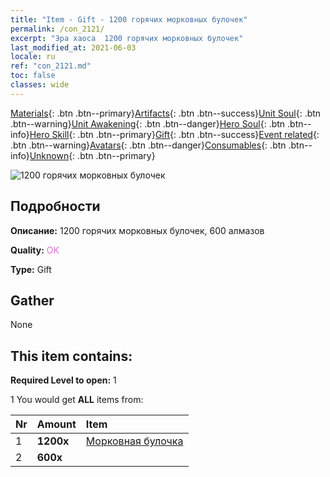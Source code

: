 ```yaml
---
title: "Item - Gift - 1200 горячих морковных булочек"
permalink: /con_2121/
excerpt: "Эра хаоса  1200 горячих морковных булочек"
last_modified_at: 2021-06-03
locale: ru
ref: "con_2121.md"
toc: false
classes: wide
---
```

 [Materials](/ItemsRU/){: .btn .btn--primary}[Artifacts](/ItemsRU/Artifacts/){: .btn .btn--success}[Unit Soul](/ItemsRU/UnitSoul/){: .btn .btn--warning}[Unit Awakening](/ItemsRU/UnitAwakening/){: .btn .btn--danger}[Hero Soul](/ItemsRU/HeroSoul/){: .btn .btn--info}[Hero Skill](/ItemsRU/HeroSkill/){: .btn .btn--primary}[Gift](/ItemsRU/Gift/){: .btn .btn--success}[Event related](/ItemsRU/Events/){: .btn .btn--warning}[Avatars](/ItemsRU/Avatars/){: .btn .btn--danger}[Consumables](/ItemsRU/Consumables/){: .btn .btn--info}[Unknown](/ItemsRU/Unknown/){: .btn .btn--primary}

 ![1200 горячих морковных булочек](/images/t/i_907588.png)

## Подробности
 **Описание:** 1200 горячих морковных булочек, 600 алмазов

 **Quality:** <span style="color: #DA70D6">OK</span>

 **Type:** Gift

## Gather

  None

## This item contains:

 **Required Level to open:** 1

 1 You would get **ALL** items  from:

  | Nr | Amount |     Item    |
  |:---|:-------|:------------|
  | 1 |  **1200x** | [Морковная булочка](/ItemsRU/con_2119/) |  | 
  | 2 |  **600x** | <i class="fas fa-gem"/> |  | 
